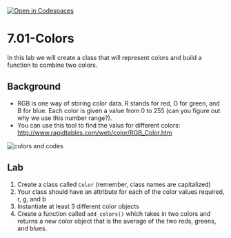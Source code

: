 [![Open in Codespaces](https://classroom.github.com/assets/launch-codespace-2972f46106e565e64193e422d61a12cf1da4916b45550586e14ef0a7c637dd04.svg)](https://classroom.github.com/open-in-codespaces?assignment_repo_id=18960534)
# 7.01-Colors

In this lab we will create a class that will represent colors and build a function to combine two colors.

## Background

* RGB is one way of storing color data. R stands for red, G for green, and B for blue. Each color is given a value from 0 to 255 (can you figure out why we use this number range?).
* You can use this tool to find the valus for different colors: http://www.rapidtables.com/web/color/RGB_Color.htm

![colors and codes](https://media.24ways.org/2009/01/f1.gif)

## Lab

1. Create a class called `Color` (remember, class names are capitalized)
2. Your class should have an attribute for each of the color values required, r, g, and b
3. Instantiate at least 3 different color objects
4. Create a function called `add_colors()` which takes in two colors and returns a new color object that is the average of the two reds, greens, and blues.

